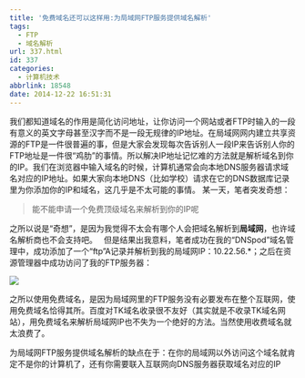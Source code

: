 ```yaml
---
title: '免费域名还可以这样用:为局域网FTP服务提供域名解析'
tags:
  - FTP
  - 域名解析
url: 337.html
id: 337
categories:
  - 计算机技术
abbrlink: 18548
date: 2014-12-22 16:51:31
---
```


我们都知道域名的作用是简化访问地址，让你访问一个网站或者FTP时输入的一段有意义的英文字母甚至汉字而不是一段无规律的IP地址。在局域网网内建立共享资源的FTP是一件很普遍的事，但是大家会发现每次告诉别人一段IP来告诉别人你的FTP地址是一件很“鸡肋”的事情。所以解决IP地址记忆难的方法就是解析域名到你的IP。我们在浏览器中输入域名的时候，计算机通常会向本地DNS服务器请求域名对应的IP地址。如果大家向本地DNS（比如学校）请求在它的DNS数据库记录里为你添加你的IP和域名，这几乎是不太可能的事情。 某一天，笔者突发奇想：  

> 能不能申请一个免费顶级域名来解析到你的IP呢

之所以说是“奇想”，是因为我觉得不太会有哪个人会把域名解析到**局域网**，也许域名解析商也不会支持吧。   但是结果出我意料，笔者成功在我的“DNSpod”域名管理中，成功添加了一个“ftp”A记录并解析到我的局域网IP：10.22.56.*；之后在资源管理器中成功访问了我的FTP服务器：

![](http://baiyuan.wang/wp-content/uploads/2014/12/20141222084521_37027.png)

之所以使用免费域名，是因为局域网里的FTP服务没有必要发布在整个互联网，使用免费域名恰得其所。百度对TK域名收录很不友好（其实就是不收录TK域名网站），用免费域名来解析局域网IP也不失为一个绝好的方法。当然使用收费域名就太浪费了。

为局域网FTP服务提供域名解析的缺点在于：在你的局域网以外访问这个域名就肯定不是你的计算机了，还有你需要联入互联网向DNS服务器获取域名对应的IP